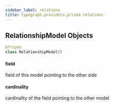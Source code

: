 ```yaml
---
sidebar_label: relations
title: typegraph.providers.prisma.relations
---
```


## RelationshipModel Objects

```python
@frozen
class RelationshipModel()
```

#### field

field of this model pointing to the other side

#### cardinality

cardinality of the field pointing to the other model

